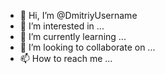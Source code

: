 - 👋 Hi, I’m @DmitriyUsername
- 👀 I’m interested in ...
- 🌱 I’m currently learning ...
- 💞️ I’m looking to collaborate on ...
- 📫 How to reach me ...

<!---
DmitriyUsername/DmitriyUsername is a ✨ special ✨ repository because its `README.md` (this file) appears on your GitHub profile.
You can click the Preview link to take a look at your changes.
--->

